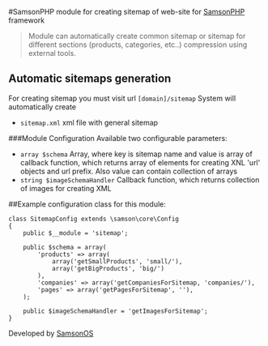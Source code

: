 #SamsonPHP module for creating sitemap of web-site for [SamsonPHP](http://samsonphp.com) framework

> Module can automatically create common sitemap or sitemap for different sections (products, categories, etc..)
> compression using external tools.

## Automatic sitemaps generation
For creating sitemap you must visit url ```[domain]/sitemap```
System will automatically create
 * ```sitemap.xml``` xml file with general sitemap

###Module Configuration
Available two configurable parameters:
 * ```array $schema``` Array, where key is sitemap name and value is array of callback function, which returns array of elements for creating XNL 'url' objects and url prefix. Also value can contain collection of arrays
 * ```string $imageSchemaHandler``` Callback function, which returns collection of images for creating XML

##Example configuration class for this module:
```
class SitemapConfig extends \samson\core\Config
{
    public $__module = 'sitemap';

    public $schema = array(
        'products' => array(
            array('getSmallProducts', 'small/'),
            array('getBigProducts', 'big/')
        ),
        'companies' => array('getCompaniesForSitemap, 'companies/'),
        'pages' => array('getPagesForSitemap', ''),
    );

    public $imageSchemaHandler = 'getImagesForSitemap';
}
```

Developed by [SamsonOS](http://samsonos.com/)